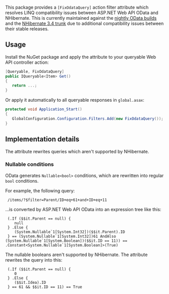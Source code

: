 This package provides a `[FixOdataQuery]` action filter attribute which resolves LINQ compatibility issues between ASP.NET Web API OData and NHibernate. This is currently maintained against the [nightly OData builds](http://www.myget.org/gallery/aspnetwebstacknightly) and the [NHibernate 3.4 trunk](https://github.com/nhibernate/nhibernate-core) due to additional compatibility issues between their stable releases.

## Usage
Install the NuGet package and apply the attribute to your queryable Web API controller action:

```c#
[Queryable, FixOdataQuery]
public IQueryable<Item> Get()
{
   return ...;
}
```

Or apply it automatically to all queryable responses in `global.asax`:

```c#
protected void Application_Start()
{
   GlobalConfiguration.Configuration.Filters.Add(new FixOdataQuery());
}
```

## Implementation details
The attribute rewrites queries which aren't supported by NHibernate.

### Nullable conditions
OData generates `Nullable<bool>` conditions, which are rewritten into regular `bool` conditions.

For example, the following query:

     /items/?$filter=Parent/ID+eq+61+and+ID+eq+11

...is converted by ASP.NET Web API OData into an expression tree like this:

     (.If ($$it.Parent == null) {
        null
     } .Else {
        (System.Nullable`1[System.Int32])($$it.Parent).ID
     } == (System.Nullable`1[System.Int32])61 AndAlso (System.Nullable`1[System.Boolean])($$it.ID == 11)) == .Constant<System.Nullable`1[System.Boolean]>(True)

The nullable booleans aren't supported by NHibernate. The attribute rewrites the query into this:

     (.If ($$it.Parent == null) {
        0
     } .Else {
        ($$it.Idea).ID
     } == 61 && $$it.ID == 11) == True
